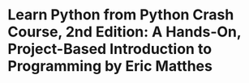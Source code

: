 # Learn Python from Python Crash Course, 2nd Edition: A Hands-On, Project-Based Introduction to Programming by Eric Matthes
